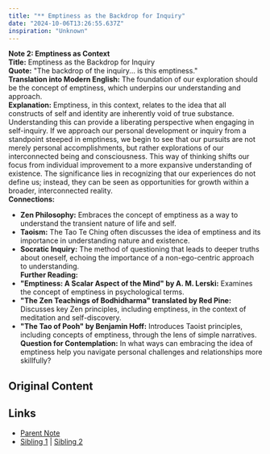 ```yaml
---
title: "** Emptiness as the Backdrop for Inquiry"
date: "2024-10-06T13:26:55.637Z"
inspiration: "Unknown"
---
```


  
**Note 2: Emptiness as Context**  
**Title:** Emptiness as the Backdrop for Inquiry  
**Quote:** "The backdrop of the inquiry... is this emptiness."  
**Translation into Modern English:** The foundation of our exploration should be the concept of emptiness, which underpins our understanding and approach.  
**Explanation:** Emptiness, in this context, relates to the idea that all constructs of self and identity are inherently void of true substance. Understanding this can provide a liberating perspective when engaging in self-inquiry. If we approach our personal development or inquiry from a standpoint steeped in emptiness, we begin to see that our pursuits are not merely personal accomplishments, but rather explorations of our interconnected being and consciousness. This way of thinking shifts our focus from individual improvement to a more expansive understanding of existence. The significance lies in recognizing that our experiences do not define us; instead, they can be seen as opportunities for growth within a broader, interconnected reality.  
**Connections:**  
- **Zen Philosophy:** Embraces the concept of emptiness as a way to understand the transient nature of life and self.  
- **Taoism:** The Tao Te Ching often discusses the idea of emptiness and its importance in understanding nature and existence.  
- **Socratic Inquiry:** The method of questioning that leads to deeper truths about oneself, echoing the importance of a non-ego-centric approach to understanding.  
**Further Reading:**  
- **"Emptiness: A Scalar Aspect of the Mind" by A. M. Lerski:** Examines the concept of emptiness in psychological terms.  
- **"The Zen Teachings of Bodhidharma" translated by Red Pine:** Discusses key Zen principles, including emptiness, in the context of meditation and self-discovery.  
- **"The Tao of Pooh" by Benjamin Hoff:** Introduces Taoist principles, including concepts of emptiness, through the lens of simple narratives.  
**Question for Contemplation:** In what ways can embracing the idea of emptiness help you navigate personal challenges and relationships more skillfully?  


## Original Content



## Links

- [Parent Note](/parent-note.md)
- [Sibling 1](/zettel1.md) | [Sibling 2](/zettel2.md)
